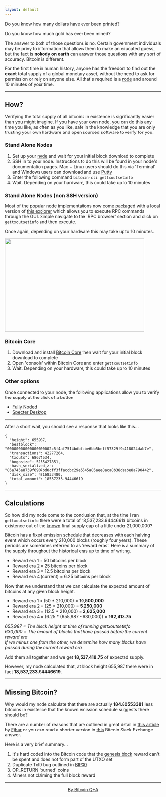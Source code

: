 ```yaml
---
layout: default
---
```


Do you know how many dollars have ever been printed?

Do you know how much gold has ever been mined?

The answer to both of those questions is no. Certain government individuals may be privy to information that allows them to make an educated guess, but the fact is **nobody on earth** can answer those questions with any sort of accuracy. Bitcoin is different. 

For the first time in human history, anyone has the freedom to find out the **exact** total supply of a global monetary asset, without the need to ask for permission or rely on anyone else. All that's required is a [node](https://node.guide) and around 10 minutes of your time.  

***

## How?

Verifying the total supply of all bitcoins in existence is significantly easier than you might imagine. If you have your own node, you can do this any time you like, as often as you like, safe in the knowledge that you are only trusting your own hardware and open sourced software to verify for you.

### Stand Alone Nodes

1. Set up your [node](https://node.guide) and wait for your initial block download to complete
2. SSH in to your node. Instructions to do this will be found in your node's documentation pages. Mac + Linux users should do this via 'Terminal' and Windows users can download and use [Putty](https://www.putty.org/)
3. Enter the following command `bitcoin-cli gettxoutsetinfo`
4. Wait. Depending on your hardware, this could take up to 10 minutes

### Stand Alone Nodes (non SSH version)

Most of the popular node implementations now come packaged with a local version of [this explorer](https://explorer.btc21.org/) which allows you to execute RPC commands through the GUI. Simple navigate to the 'RPC browser' section and click on `gettxoutsetinfo` and then execute.

Once again, depending on your hardware this may take up to 10 minutes.

<img src="https://raw.githubusercontent.com/BitcoinQnA/verify-supply/master/assets/images/RPC1.png" class=responsive width="450" height="300" maxheight="300">


### Bitcoin Core

1. Download and install [Bitcoin Core](https://bitcoin.org/en/download) then wait for your initial block download to complete
2. Open 'console' within Bitcoin Core and enter `gettxoutsetinfo`
3. Wait. Depending on your hardware, this could take up to 10 minutes

### Other options

Once connected to your node, the following applications allow you to verify the supply at the click of a button

* [Fully Noded](https://fonta1n3.github.io/FullyNoded/)
* [Specter Desktop](https://github.com/cryptoadvance/specter-desktop)

***

After a short wait, you should see a response that looks like this...

```
{
  "height": 655987,
  "bestblock": "00000000000000000002c5f4af7514bdbfcbe6bb5beff57329f9e418024dab7e",
  "transactions": 42277264,
  "txouts": 68674534,
  "bogosize": 5155427851,
  "hash_serialized_2": "85a745a8739f6907bd0cff3ffaccbc29e5545a85aee8aca8b38daabe8a790442",
  "disk_size": 4216833480,
  "total_amount": 18537233.94446619
}
```

***

## Calculations

So how did my node come to the conclusion that, at the time I ran `gettxoutsetinfo` there were a total of 18,537,233.94446619 bitcoins in existence out of the [known](https://en.bitcoin.it/wiki/Controlled_supply) final supply cap of a little under 21,000,000? 

Bitcoin has a fixed emission schedule that decreases with each halving event which occurs every 210,000 blocks (roughly four years). These periods are sometimes referred to as 'reward eras'. Here is a summary of the supply throughout the historical eras up to time of writing.

* Reward era 1 = 50 bitcoins per block
* Reward era 2 = 25 bitcoins per block
* Reward era 3 = 12.5 bitcoins per block
* Reward era 4 (current) = 6.25 bitcoins per block 

Now that we understand that we can calculate the expected amount of bitcoins at any given block height.

* Reward era 1 = (50 * 210,000) = **10,500,000**
* Reward era 2 = (25 * 210,000) = **5,250,000**
* Reward era 3 = (12.5 * 210,000) = **2,625,000**
* Reward era 4 = (6.25 * (655,987 - 630,000)) = **162,418.75**
 
*655,987 = The block height at time of running gettxoutsetinfo*  
*630,000 = The amount of blocks that have passed before the current reward era*  
*If we minus one from the other, we determine how many blocks have passed during the current reward era*

Add them all together and we get **18,537,418.75** of expected supply. 

However, my node calculated that, at block height 655,987 there were in fact **18,537,233.94446619**. 

***

## Missing Bitcoin?

Why would my node calculate that there are actually **184.80553381** less bitcoins in existence that the known emission schedule suggests there should be?  

There are a number of reasons that are outlined in great detail in [this article](https://fjahr.com/posts/where-are-the-coins/) by [Fjhar](https://twitter.com/fjahr) or you can read a shorter version in [this](https://bitcoin.stackexchange.com/questions/38994/will-there-be-21-million-bitcoins-eventually/38998#38998) Bitcoin Stack Exchange answer.

Here is a very brief summary...

1. It's hard coded into the Bitcoin code that the [genesis block](https://en.bitcoin.it/wiki/Genesis_block) reward can't be spent and does not form part of the UTXO set
2. Duplicate TxID bug outlined in [BIP30](https://github.com/bitcoin/bips/blob/master/bip-0030.mediawiki)
3. OP_RETURN 'burned' coins
4. Miners not claiming the full block reward


***

<p align="center">
  <a href="https://twitter.com/BitcoinQ_A">By Bitcoin Q+A</a>
  <br><br>
</p>




